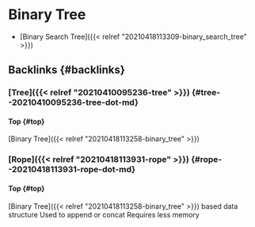 # Binary Tree


-   [Binary Search Tree]({{< relref "20210418113309-binary_search_tree" >}})


## Backlinks {#backlinks}


### [Tree]({{< relref "20210410095236-tree" >}}) {#tree--20210410095236-tree-dot-md}


#### Top {#top}

[Binary Tree]({{< relref "20210418113258-binary_tree" >}})


### [Rope]({{< relref "20210418113931-rope" >}}) {#rope--20210418113931-rope-dot-md}


#### Top {#top}

[Binary Tree]({{< relref "20210418113258-binary_tree" >}}) based data structure Used to append or concat Requires less memory

